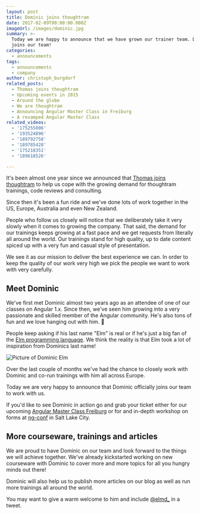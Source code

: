 ```yaml
---
layout: post
title: Dominic joins thoughtram
date: 2017-02-09T00:00:00.000Z
imageUrl: /images/dominic.jpg
summary: >-
  Today we are happy to announce that we have grown our trainer team. Dominic
  joins our team!
categories:
  - announcements
tags:
  - announcements
  - company
author: christoph_burgdorf
related_posts:
  - Thomas joins thoughtram
  - Upcoming events in 2015
  - Around the globe
  - We are thoughtram
  - Announcing Angular Master Class in Freiburg
  - A revamped Angular Master Class
related_videos:
  - '175255006'
  - '193524896'
  - '189792758'
  - '189785428'
  - '175218351'
  - '189618526'

---
```


It's been almost one year since we announced that [Thomas joins thoughtram](/announcements/2016/05/19/thomas-joins-thoughtram.html) to help us cope with the growing demand for thoughtram trainings, code reviews and consulting.

Since then it's been a fun ride and we've done lots of work together in the US, Europe, Australia and even New Zealand.

People who follow us closely will notice that we deliberately take it very slowly when it comes to growing the company. That said, the demand for our trainings keeps growing at a fast pace and we get requests from literally all around the world. Our trainings stand for high quality, up to date content spiced up with a very fun and casual style of presentation.

We see it as our mission to deliver the best experience we can. In order to keep the quality of our work very high we pick the people we want to work with very carefully.

## Meet Dominic

We've first met Dominic almost two years ago as an attendee of one of our classes on Angular 1.x. Since then, we've seen him growing into a very passionate and skilled member of the Angular community. He's also tons of fun and we love hanging out with him. 🎉

People keep asking if his last name "Elm" is real or if he's just a big fan of the [Elm programming language](https://en.wikipedia.org/wiki/Elm_(programming_language)). We think the reality is that Elm took a lot of inspiration from Dominics last name!

<img alt="Picture of Dominic Elm" src="/images/dominic.jpg">

Over the last couple of months we've had the chance to closely work with Dominic and co-run trainings with him all across Europe.

Today we are very happy to announce that Dominic officially joins our team to work with us.

If you'd like to see Dominic in action go and grab your ticket either for our upcoming [Angular Master Class Freiburg](https://www.eventbrite.de/e/angular-master-class-freiburg-tickets-31634972053) or for and in-depth  workshop on forms at [ng-conf](https://www.ng-conf.org/sessions/taming-forms-angular/) in Salt Lake City.

## More courseware, trainings and articles

We are proud to have Dominic on our team and look forward to the things we will achieve together. We've already kickstarted working on new courseware with Dominic to cover more and more topics for all you hungry minds out there!

Dominic will also help us to publish more articles on our blog as well as run more trainings all around the world.

You may want to give a warm welcome to him and include [@elmd_](http://bit.ly/2lnEAzW) in a tweet.
